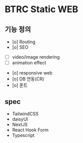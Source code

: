 # BTRC Static WEB

## 기능 정의

- [o] Routing
- [o] SEO
- [ ] video/image rendering
- [ ] animation effect
- [o] responsive web
- [o] DB 연동(CR)
- [o] 폰트


## spec

- TailwindCSS
- daisyUI
- NextJS
- React Hook Form
- Typescript